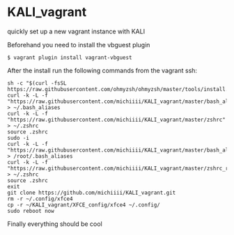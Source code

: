 # KALI_vagrant
quickly set up a new vagrant instance with KALI


Beforehand you need to install the vbguest plugin
```
$ vagrant plugin install vagrant-vbguest
```

After the install run the following commands from the vagrant ssh:
```
sh -c "$(curl -fsSL https://raw.githubusercontent.com/ohmyzsh/ohmyzsh/master/tools/install.sh)"
curl -k -L -f "https://raw.githubusercontent.com/michiiii/KALI_vagrant/master/bash_aliases" > ~/.bash_aliases
curl -k -L -f "https://raw.githubusercontent.com/michiiii/KALI_vagrant/master/zshrc" > ~/.zshrc
source .zshrc
sudo -i
curl -k -L -f "https://raw.githubusercontent.com/michiiii/KALI_vagrant/master/bash_aliases" > /root/.bash_aliases
curl -k -L -f "https://raw.githubusercontent.com/michiiii/KALI_vagrant/master/zshrc_root" > ~/.zshrc
source .zshrc
exit
git clone https://github.com/michiiii/KALI_vagrant.git
rm -r ~/.config/xfce4 
cp -r ~/KALI_vagrant/XFCE_config/xfce4 ~/.config/
sudo reboot now
```
Finally everything should be cool
